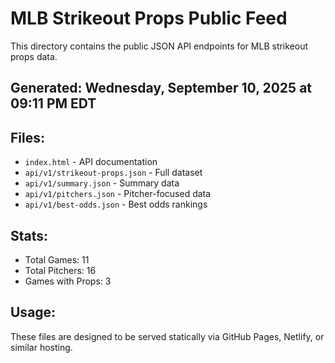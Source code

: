 # MLB Strikeout Props Public Feed

This directory contains the public JSON API endpoints for MLB strikeout props data.

## Generated: Wednesday, September 10, 2025 at 09:11 PM EDT

## Files:
- `index.html` - API documentation
- `api/v1/strikeout-props.json` - Full dataset
- `api/v1/summary.json` - Summary data
- `api/v1/pitchers.json` - Pitcher-focused data  
- `api/v1/best-odds.json` - Best odds rankings

## Stats:
- Total Games: 11
- Total Pitchers: 16
- Games with Props: 3

## Usage:
These files are designed to be served statically via GitHub Pages, Netlify, or similar hosting.
